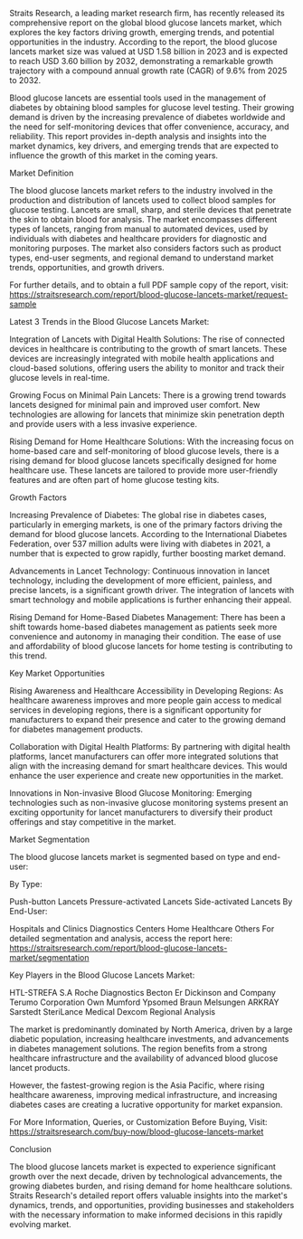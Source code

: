 Straits Research, a leading market research firm, has recently released its comprehensive report on the global blood glucose lancets market, which explores the key factors driving growth, emerging trends, and potential opportunities in the industry. According to the report, the blood glucose lancets market size was valued at USD 1.58 billion in 2023 and is expected to reach USD 3.60 billion by 2032, demonstrating a remarkable growth trajectory with a compound annual growth rate (CAGR) of 9.6% from 2025 to 2032.

Blood glucose lancets are essential tools used in the management of diabetes by obtaining blood samples for glucose level testing. Their growing demand is driven by the increasing prevalence of diabetes worldwide and the need for self-monitoring devices that offer convenience, accuracy, and reliability. This report provides in-depth analysis and insights into the market dynamics, key drivers, and emerging trends that are expected to influence the growth of this market in the coming years.

Market Definition

The blood glucose lancets market refers to the industry involved in the production and distribution of lancets used to collect blood samples for glucose testing. Lancets are small, sharp, and sterile devices that penetrate the skin to obtain blood for analysis. The market encompasses different types of lancets, ranging from manual to automated devices, used by individuals with diabetes and healthcare providers for diagnostic and monitoring purposes. The market also considers factors such as product types, end-user segments, and regional demand to understand market trends, opportunities, and growth drivers.

For further details, and to obtain a full PDF sample copy of the report, visit: https://straitsresearch.com/report/blood-glucose-lancets-market/request-sample

Latest 3 Trends in the Blood Glucose Lancets Market:

Integration of Lancets with Digital Health Solutions: The rise of connected devices in healthcare is contributing to the growth of smart lancets. These devices are increasingly integrated with mobile health applications and cloud-based solutions, offering users the ability to monitor and track their glucose levels in real-time.

Growing Focus on Minimal Pain Lancets: There is a growing trend towards lancets designed for minimal pain and improved user comfort. New technologies are allowing for lancets that minimize skin penetration depth and provide users with a less invasive experience.

Rising Demand for Home Healthcare Solutions: With the increasing focus on home-based care and self-monitoring of blood glucose levels, there is a rising demand for blood glucose lancets specifically designed for home healthcare use. These lancets are tailored to provide more user-friendly features and are often part of home glucose testing kits.

Growth Factors

Increasing Prevalence of Diabetes: The global rise in diabetes cases, particularly in emerging markets, is one of the primary factors driving the demand for blood glucose lancets. According to the International Diabetes Federation, over 537 million adults were living with diabetes in 2021, a number that is expected to grow rapidly, further boosting market demand.

Advancements in Lancet Technology: Continuous innovation in lancet technology, including the development of more efficient, painless, and precise lancets, is a significant growth driver. The integration of lancets with smart technology and mobile applications is further enhancing their appeal.

Rising Demand for Home-Based Diabetes Management: There has been a shift towards home-based diabetes management as patients seek more convenience and autonomy in managing their condition. The ease of use and affordability of blood glucose lancets for home testing is contributing to this trend.

Key Market Opportunities

Rising Awareness and Healthcare Accessibility in Developing Regions: As healthcare awareness improves and more people gain access to medical services in developing regions, there is a significant opportunity for manufacturers to expand their presence and cater to the growing demand for diabetes management products.

Collaboration with Digital Health Platforms: By partnering with digital health platforms, lancet manufacturers can offer more integrated solutions that align with the increasing demand for smart healthcare devices. This would enhance the user experience and create new opportunities in the market.

Innovations in Non-invasive Blood Glucose Monitoring: Emerging technologies such as non-invasive glucose monitoring systems present an exciting opportunity for lancet manufacturers to diversify their product offerings and stay competitive in the market.

Market Segmentation

The blood glucose lancets market is segmented based on type and end-user:

By Type:

Push-button Lancets
Pressure-activated Lancets
Side-activated Lancets
By End-User:

Hospitals and Clinics
Diagnostics Centers
Home Healthcare
Others
For detailed segmentation and analysis, access the report here: https://straitsresearch.com/report/blood-glucose-lancets-market/segmentation

Key Players in the Blood Glucose Lancets Market:

HTL-STREFA S.A
Roche Diagnostics
Becton
Er Dickinson and Company
Terumo Corporation
Own Mumford
Ypsomed
Braun Melsungen
ARKRAY
Sarstedt
SteriLance Medical
Dexcom
Regional Analysis

The market is predominantly dominated by North America, driven by a large diabetic population, increasing healthcare investments, and advancements in diabetes management solutions. The region benefits from a strong healthcare infrastructure and the availability of advanced blood glucose lancet products.

However, the fastest-growing region is the Asia Pacific, where rising healthcare awareness, improving medical infrastructure, and increasing diabetes cases are creating a lucrative opportunity for market expansion.

For More Information, Queries, or Customization Before Buying, Visit: https://straitsresearch.com/buy-now/blood-glucose-lancets-market

Conclusion

The blood glucose lancets market is expected to experience significant growth over the next decade, driven by technological advancements, the growing diabetes burden, and rising demand for home healthcare solutions. Straits Research's detailed report offers valuable insights into the market's dynamics, trends, and opportunities, providing businesses and stakeholders with the necessary information to make informed decisions in this rapidly evolving market.
